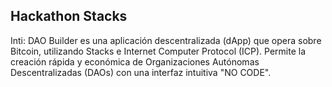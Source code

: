## Hackathon Stacks
Inti: DAO Builder es una aplicación descentralizada (dApp) que opera sobre Bitcoin, utilizando Stacks e Internet Computer Protocol (ICP). Permite la creación rápida y económica de Organizaciones Autónomas Descentralizadas (DAOs) con una interfaz intuitiva "NO CODE".
